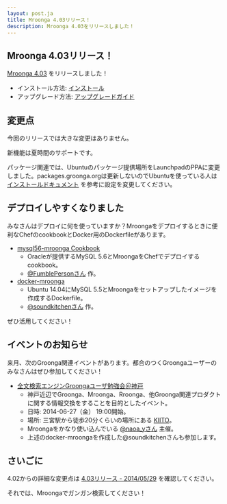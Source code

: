 ```yaml
---
layout: post.ja
title: Mroonga 4.03リリース！
description: Mroonga 4.03をリリースしました！
---
```


## Mroonga 4.03リリース！

[Mroonga 4.03](/ja/docs/news.html#release-4-03) をリリースしました！

* インストール方法: [インストール](/ja/docs/install.html)
* アップグレード方法: [アップグレードガイド](/ja/docs/install.html#upgrade-guide)

## 変更点

今回のリリースでは大きな変更はありません。

新機能は夏時間のサポートです。

パッケージ関連では、Ubuntuのパッケージ提供場所をLaunchpadのPPAに変更しました。packages.groonga.orgは更新しないのでUbuntuを使っている人は [インストールドキュメント](ja/docs/install.html#ubuntu) を参考に設定を変更してください。

## デプロイしやすくなりました

みなさんはデプロイに何を使っていますか？Mroongaをデプロイするときに便利なChefのcookbookとDocker用のDockerfileがあります。

  * [mysql56-mroonga Cookbook](https://github.com/marcy-cookbooks/mysql56-mroonga)
    * Oracleが提供するMySQL 5.6とMroongaをChefでデプロイするcookbook。
    * [@FumblePersonさん](https://twitter.com/FumblePerson) 作。
  * [docker-mroonga](https://github.com/soundkitchen/docker-mroonga)
    * Ubuntu 14.04にMySQL 5.5とMroongaをセットアップしたイメージを作成するDockerfile。
    * [@soundkitchenさん](https://twitter.com/soundkitchen) 作。

ぜひ活用してください！

## イベントのお知らせ

来月、次のGroonga関連イベントがあります。都合のつくGroongaユーザーのみなさんはぜひ参加してください！

* [全文検索エンジンGroongaユーザ勉強会＠神戸](http://koberoonga.doorkeeper.jp/events/11578)
    * 神戸近辺でGroonga、Mroonga、Rroonga、他Groonga関連プロダクトに関する情報交換をすることを目的としたイベント。
    * 日時: 2014-06-27（金） 19:00開始。
    * 場所: 三宮駅から徒歩20分くらいの場所にある [KIITO](http://kiito.jp/)。
    * Mroongaをかなり使い込んでいる [@naoa_yさん](https://twitter.com/naoa_y) 主催。
    * 上述のdocker-mroongaを作成した@soundkitchenさんも参加します。

## さいごに

4.02からの詳細な変更点は [4.03リリース - 2014/05/29](/ja/docs/news.html#release-4-03) を確認してください。

それでは、Mroongaでガンガン検索してください！
